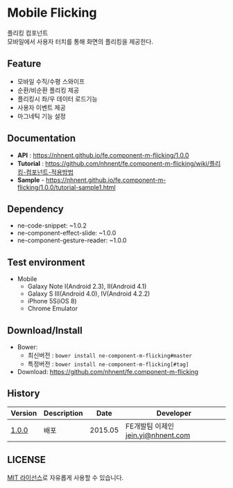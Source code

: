 Mobile Flicking
===============
플리킹 컴포넌트<br>모바일에서 사용자 터치를 통해 화면의 플리킹을 제공한다.

## Feature
* 모바일 수직/수평 스와이프
* 순환/비순환 플리킹 제공
* 플리킹시 좌/우 데이터 로드기능
* 사용자 이벤트 제공
* 마그네틱 기능 설정

## Documentation
* **API** : https://nhnent.github.io/fe.component-m-flicking/1.0.0
* **Tutorial** : https://github.com/nhnent/fe.component-m-flicking/wiki/플리킹-컴포넌트-적용방법
* **Sample** - https://nhnent.github.io/fe.component-m-flicking/1.0.0/tutorial-sample1.html




## Dependency
* ne-code-snippet: ~1.0.2
* ne-component-effect-slide: ~1.0.0
* ne-component-gesture-reader: ~1.0.0

## Test environment
* Mobile
	* Galaxy Note I(Android 2.3), II(Android 4.1)
	* Galaxy S III(Android 4.0), IV(Android 4.2.2)
	* iPhone 5S(iOS 8)
	* Chrome Emulator


## Download/Install
* Bower:
   * 최신버전 : `bower install ne-component-m-flicking#master`
   * 특정버전 : `bower install ne-component-m-flicking[#tag]`
* Download: https://github.com/nhnent/fe.component-m-flicking

## History
| Version | Description | Date | Developer |
| ---- | ---- | ---- | ---- |
| <a href="https://github.nhnent.com/pages/fe/component-m-flicking/1.0.0">1.0.0</a> | 배포 | 2015.05 | FE개발팀 이제인 <jein.yi@nhnent.com> |

## LICENSE
[MIT 라이선스](LICENSE)로 자유롭게 사용할 수 있습니다.